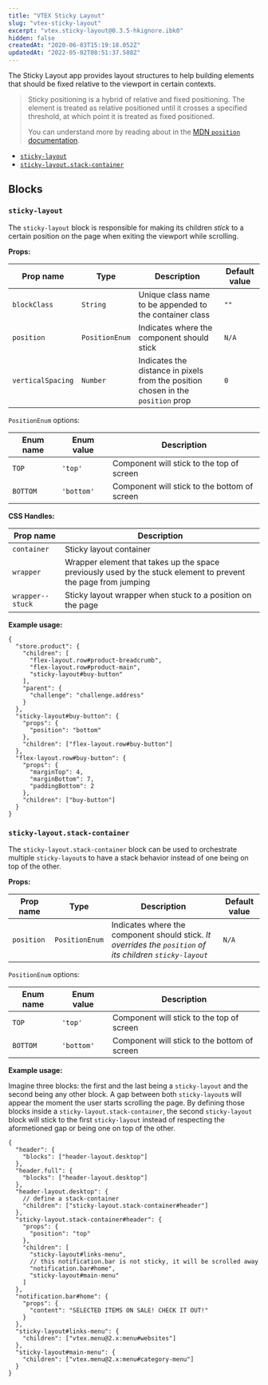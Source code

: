 ```yaml
---
title: "VTEX Sticky Layout"
slug: "vtex-sticky-layout"
excerpt: "vtex.sticky-layout@0.3.5-hkignore.ibk0"
hidden: false
createdAt: "2020-06-03T15:19:18.052Z"
updatedAt: "2022-05-02T08:51:37.588Z"
---
```


The Sticky Layout app provides layout structures to help building elements that should be fixed relative to the viewport in certain contexts.

> Sticky positioning is a hybrid of relative and fixed positioning. The element is treated as relative positioned until it crosses a specified threshold, at which point it is treated as fixed positioned.
>
> You can understand more by reading about in the [MDN `position` documentation](https://developer.mozilla.org/en-US/docs/Web/CSS/position#Sticky_positioning).

<!-- @import "[TOC]" {cmd="toc" depthFrom=3 depthTo=6 orderedList=false} -->

<!-- code_chunk_output -->

- [`sticky-layout`](#sticky-layout)
- [`sticky-layout.stack-container`](#sticky-layoutstack-container)

<!-- /code_chunk_output -->

## Blocks

### `sticky-layout`

The `sticky-layout` block is responsible for making its children _stick_ to a certain position on the page when exiting the viewport while scrolling.

**Props:**

| Prop name         | Type           | Description                                                                      | Default value |
| ----------------- | -------------- | -------------------------------------------------------------------------------- | ------------- |
| `blockClass`      | `String`       | Unique class name to be appended to the container class                          | `""`          |
| `position`        | `PositionEnum` | Indicates where the component should stick                                       | `N/A`         |
| `verticalSpacing` | `Number`       | Indicates the distance in pixels from the position chosen in the `position` prop | `0`           |

`PositionEnum` options:

| Enum name | Enum value | Description                                  |
| --------- | ---------- | -------------------------------------------- |
| `TOP`     | `'top'`    | Component will stick to the top of screen    |
| `BOTTOM`  | `'bottom'` | Component will stick to the bottom of screen |

**CSS Handles:**

| Prop name        | Description                                                                                                   |
| ---------------- | ------------------------------------------------------------------------------------------------------------- |
| `container`      | Sticky layout container                                                                                       |
| `wrapper`        | Wrapper element that takes up the space previously used by the stuck element to prevent the page from jumping |
| `wrapper--stuck` | Sticky layout wrapper when stuck to a position on the page                                                    |

**Example usage:**

```jsonc
{
  "store.product": {
    "children": [
      "flex-layout.row#product-breadcrumb",
      "flex-layout.row#product-main",
      "sticky-layout#buy-button"
    ],
    "parent": {
      "challenge": "challenge.address"
    }
  },
  "sticky-layout#buy-button": {
    "props": {
      "position": "bottom"
    },
    "children": ["flex-layout.row#buy-button"]
  },
  "flex-layout.row#buy-button": {
    "props": {
      "marginTop": 4,
      "marginBottom": 7,
      "paddingBottom": 2
    },
    "children": ["buy-button"]
  }
}
```

### `sticky-layout.stack-container`

The `sticky-layout.stack-container` block can be used to orchestrate multiple `sticky-layout`s to have a stack behavior instead of one being on top of the other.

**Props:**

| Prop name  | Type           | Description                                                                                               | Default value |
| ---------- | -------------- | --------------------------------------------------------------------------------------------------------- | ------------- |
| `position` | `PositionEnum` | Indicates where the component should stick. _It overrides the `position` of its children `sticky-layout`_ | `N/A`         |

`PositionEnum` options:

| Enum name | Enum value | Description                                  |
| --------- | ---------- | -------------------------------------------- |
| `TOP`     | `'top'`    | Component will stick to the top of screen    |
| `BOTTOM`  | `'bottom'` | Component will stick to the bottom of screen |

**Example usage:**

Imagine three blocks: the first and the last being a `sticky-layout` and the second being any other block. A gap between both `sticky-layout`s will appear the moment the user starts scrolling the page. By defining those blocks inside a `sticky-layout.stack-container`, the second `sticky-layout` block will stick to the first `sticky-layout` instead of respecting the aformetioned gap or being one on top of the other.

```jsonc
{
  "header": {
    "blocks": ["header-layout.desktop"]
  },
  "header.full": {
    "blocks": ["header-layout.desktop"]
  },
  "header-layout.desktop": {
    // define a stack-container
    "children": ["sticky-layout.stack-container#header"]
  },
  "sticky-layout.stack-container#header": {
    "props": {
      "position": "top"
    },
    "children": [
      "sticky-layout#links-menu",
      // this notification.bar is not sticky, it will be scrolled away
      "notification.bar#home",
      "sticky-layout#main-menu"
    ]
  },
  "notification.bar#home": {
    "props": {
      "content": "SELECTED ITEMS ON SALE! CHECK IT OUT!"
    }
  },
  "sticky-layout#links-menu": {
    "children": ["vtex.menu@2.x:menu#websites"]
  },
  "sticky-layout#main-menu": {
    "children": ["vtex.menu@2.x:menu#category-menu"]
  }
}
```
